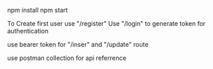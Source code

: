 npm install
npm start


To  Create first user use "/register"
Use "/login" to generate token for authentication


use bearer token for "/inser" and "/update" route 

use postman collection for api referrence